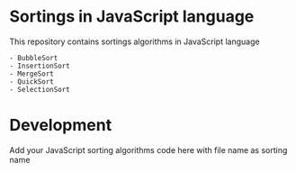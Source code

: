 # Sortings in JavaScript language
This repository contains sortings algorithms in JavaScript language

	- BubbleSort
	- InsertionSort
	- MergeSort
	- QuickSort
	- SelectionSort

	
# Development
Add your JavaScript sorting algorithms code here with file name as sorting name
